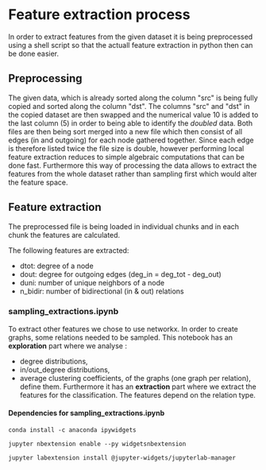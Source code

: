 # Feature extraction process

In order to extract features from the given dataset it is being preprocessed using a shell script so that the actuall feature extraction in python then can be done easier.

## Preprocessing
The given data, which is already sorted along the column "src" is being fully copied and sorted along the column "dst". The columns "src" and "dst" in the copied dataset are then swapped and the numerical value 10 is added to the last column (5) in order to being able to identify the _doubled_ data. Both files are then being sort merged into a new file which then consist of all edges (in and outgoing) for each node gathered together. Since each edge is therefore listed twice the file size is double, however performing local feature extraction reduces to simple algebraic computations that can be done fast. Furthermore this way of processing the data allows to extract the features from the whole dataset rather than sampling first which would alter the feature space.

## Feature extraction
The preprocessed file is being loaded in individual chunks and in each chunk the features are calculated.

The following features are extracted:

* dtot: degree of a node
* dout: degree for outgoing edges (deg_in = deg_tot - deg_out)
* duni: number of unique neighbors of a node
* n_bidir: number of bidirectional (in & out) relations

### sampling_extractions.ipynb
To extract other features we chose to use networkx. In order to create graphs, some relations needed to be sampled.
This notebook has an **exploration** part where we analyse :
* degree distributions,
* in/out_degree distributions,
* average clustering coefficients,
of the graphs (one graph per relation), define them. Furthermore it has an **extraction** part where we extract the features for the classification. The features depend on the relation type.

#### Dependencies for sampling_extractions.ipynb
```
conda install -c anaconda ipywidgets

jupyter nbextension enable --py widgetsnbextension

jupyter labextension install @jupyter-widgets/jupyterlab-manager
```
